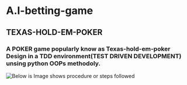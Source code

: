 # A.I-betting-game
## TEXAS-HOLD-EM-POKER

### A POKER game popularly know as Texas-hold-em-poker Design in a TDD environment(TEST DRIVEN DEVELOPMENT) unsing python OOPs methodoly.

![Below is Image shows procedure or steps followed](https://marsner.com/wp-content/uploads/test-driven-development-TDD.png)
